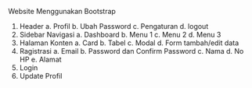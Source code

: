 Website Menggunakan Bootstrap

1. Header
    a. Profil
    b. Ubah Password
    c. Pengaturan
    d. logout
2. Sidebar Navigasi
    a. Dashboard
    b. Menu 1
    c. Menu 2
    d. Menu 3
3. Halaman Konten
    a. Card
    b. Tabel
    c. Modal
    d. Form tambah/edit data
4. Ragistrasi
    a. Email
    b. Password dan Confirm Password
    c. Nama
    d. No HP
    e. Alamat
5. Login
6. Update Profil